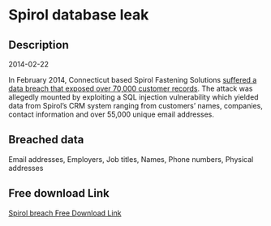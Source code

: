 # Spirol database leak

## Description

2014-02-22

In February 2014, Connecticut based Spirol Fastening Solutions <a href="http://news.softpedia.com/news/Details-of-70-000-Users-Leaked-by-Hackers-From-Systems-of-SPIROL-International-428669.shtml" target="_blank" rel="noopener">suffered a data breach that exposed over 70,000 customer records</a>. The attack was allegedly mounted by exploiting a SQL injection vulnerability which yielded data from Spirol’s CRM system ranging from customers’ names, companies, contact information and over 55,000 unique email addresses.

## Breached data

Email addresses, Employers, Job titles, Names, Phone numbers, Physical addresses

## Free download Link

[Spirol breach Free Download Link](https://link-to.net/1229997/704.4234157427953/dynamic/?r=aHR0cHM6Ly93d3cubWVkaWFmaXJlLmNvbS92aWV3L3hMMUVOSVhFZnJ1T1d5bS9zcGlyb2wuY29tL2ZpbGU=)